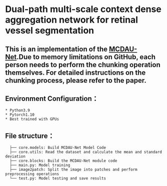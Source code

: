 # Dual-path multi-scale context dense aggregation network for retinal vessel segmentation

## This is an implementation of the [MCDAU-Net](https://www.sciencedirect.com/science/article/abs/pii/S0010482523007345?via%3Dihub).Due to memory limitations on GitHub, each person needs to perform the chunking operation themselves. For detailed instructions on the chunking process, please refer to the paper.

## Environment Configuration：
```
* Python3.9
* Pytorch1.10
* Best trained with GPUs
```

## File structure：
```
  ├── core.models: Build MCDAU-Net Model Code
  ├── core.utils: Read the dataset and calculate the mean and standard deviation
  ├── core.blocks: Build the MCDAU-Net module code
  ├── main.py: Model training
  ├── image2patch: Split the image into patches and perform preprocessing operations
  └── test.py: Model testing and save results
```
